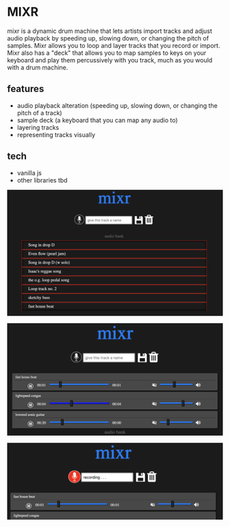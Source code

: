 # MIXR

mixr is a dynamic drum machine that lets artists import tracks and adjust audio playback by speeding up, slowing down, or changing the pitch of samples. Mixr allows you to loop and layer tracks that you record or import. Mixr also has a "deck" that allows you to map samples to keys on your keyboard and play them percussively with you track, much as you would with a drum machine.

## features

- audio playback alteration (speeding up, slowing down, or changing the pitch of a track)
- sample deck (a keyboard that you can map any audio to)
- layering tracks
- representing tracks visually

## tech

- vanilla js
- other libraries tbd

![Home Page](./screenshots/home.png)

![Mix](./screenshots/mix.png)

![Record](./screenshots/record.png)
